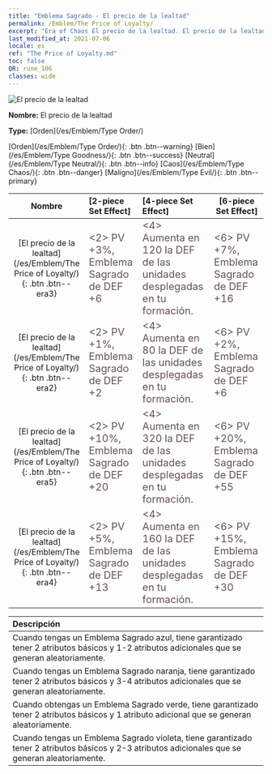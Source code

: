 ```yaml
---
title: "Emblema Sagrado - El precio de la lealtad"
permalink: /Emblem/The Price of Loyalty/
excerpt: "Era of Chaos El precio de la lealtad. El precio de la lealtad. Era of Chaos Emblema Sagrado El precio de la lealtad. Era of Chaos Orden El precio de la lealtad"
last_modified_at: 2021-07-06
locale: es
ref: "The Price of Loyalty.md"
toc: false
QR: rune_106
classes: wide
---
```


  ![El precio de la lealtad](/images/r/rune_icon_106.png)

 **Nombre:** El precio de la lealtad

 **Type:** [Orden](/es/Emblem/Type Order/)

  [Orden](/es/Emblem/Type Order/){: .btn .btn--warning}   [Bien](/es/Emblem/Type Goodness/){: .btn .btn--success}   [Neutral](/es/Emblem/Type Neutral/){: .btn .btn--info}   [Caos](/es/Emblem/Type Chaos/){: .btn .btn--danger}   [Maligno](/es/Emblem/Type Evil/){: .btn .btn--primary} 

  |  Nombre    | [2-piece Set Effect] | [4-piece Set Effect] | [6-piece Set Effect]  | 
  |:-----------------------:|:-------------------|:-----------------|----------------| 
  | [El precio de la lealtad](/es/Emblem/The Price of Loyalty/){: .btn .btn--era3} | <span style="color: #645252;font-size:20px">&lt;2&gt; PV +3%, Emblema Sagrado de DEF +6</span> | <span style="color: #645252;font-size:20px">&lt;4&gt; Aumenta en 120 la DEF de las unidades desplegadas en tu formación.</span> | <span style="color: #645252;font-size:20px">&lt;6&gt; PV +7%, Emblema Sagrado de DEF +16</span> | 
  | [El precio de la lealtad](/es/Emblem/The Price of Loyalty/){: .btn .btn--era2} | <span style="color: #645252;font-size:20px">&lt;2&gt; PV +1%, Emblema Sagrado de DEF +2</span> | <span style="color: #645252;font-size:20px">&lt;4&gt; Aumenta en 80 la DEF de las unidades desplegadas en tu formación.</span> | <span style="color: #645252;font-size:20px">&lt;6&gt; PV +2%, Emblema Sagrado de DEF +6</span> | 
  | [El precio de la lealtad](/es/Emblem/The Price of Loyalty/){: .btn .btn--era5} | <span style="color: #645252;font-size:20px">&lt;2&gt; PV +10%, Emblema Sagrado de DEF +20</span> | <span style="color: #645252;font-size:20px">&lt;4&gt; Aumenta en 320 la DEF de las unidades desplegadas en tu formación.</span> | <span style="color: #645252;font-size:20px">&lt;6&gt; PV +20%, Emblema Sagrado de DEF +55</span> | 
  | [El precio de la lealtad](/es/Emblem/The Price of Loyalty/){: .btn .btn--era4} | <span style="color: #645252;font-size:20px">&lt;2&gt; PV +5%, Emblema Sagrado de DEF +13</span> | <span style="color: #645252;font-size:20px">&lt;4&gt; Aumenta en 160 la DEF de las unidades desplegadas en tu formación.</span> | <span style="color: #645252;font-size:20px">&lt;6&gt; PV +15%, Emblema Sagrado de DEF +30</span> | 

  |         Descripción            | 
  |:-------------------------------|
  | Cuando tengas un Emblema Sagrado azul, tiene garantizado tener 2 atributos básicos y 1-2 atributos adicionales que se generan aleatoriamente. |
  | Cuando tengas un Emblema Sagrado naranja, tiene garantizado tener 2 atributos básicos y 3-4 atributos adicionales que se generan aleatoriamente. |
  | Cuando obtengas un Emblema Sagrado verde, tiene garantizado tener 2 atributos básicos y 1 atributo adicional que se generan aleatoriamente. |
  | Cuando tengas un Emblema Sagrado violeta, tiene garantizado tener 2 atributos básicos y 2-3 atributos adicionales que se generan aleatoriamente. |
